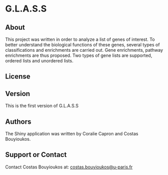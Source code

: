 # G.L.A.S.S 

## About 
This project was written in order to analyze a list of genes of interest. To better understand the biological functions of these genes, several types of classifications and enrichments are carried out. Gene enrichments,  pathway enrichments  are thus proposed.
Two types of gene lists are supported, ordered lists and unordered lists.

## License

## Version
This is the first version of G.L.A.S.S
## Authors

The Shiny application was written by Coralie Capron and Costas Bouyioukos. 

## Support or Contact

Contact Costas Bouyioukos at:  [costas.bouyioukos@u-paris.fr](mailto:costas.bouyioukos@u-paris.fr)


